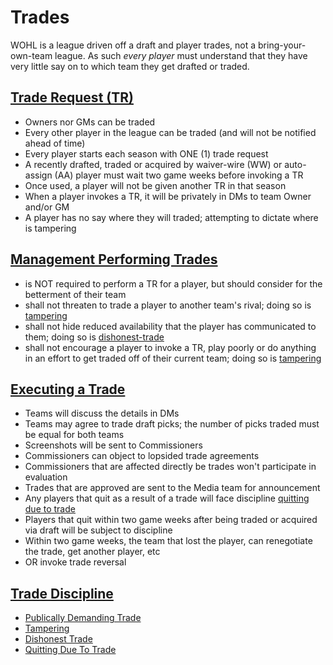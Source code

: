 # Trades

WOHL is a league driven off a draft and player trades, not a bring-your-own-team league. As such _every player_ must understand that they have very little say on to which team they get drafted or traded.

## [Trade Request (TR)](#trade-request)
- Owners nor GMs can be traded
- Every other player in the league can be traded (and will not be notified ahead of time)
- Every player starts each season with ONE (1) trade request
- A recently drafted, traded or acquired by waiver-wire (WW) or auto-assign (AA) player must wait two game weeks before invoking a TR
- Once used, a player will not be given another TR in that season
- When a player invokes a TR, it will be privately in DMs to team Owner and/or GM
- A player has no say where they will traded; attempting to dictate where is tampering

## [Management Performing Trades](#management-performing-trades)
- is NOT required to perform a TR for a player, but should consider for the betterment of their team
- shall not threaten to trade a player to another team's rival; doing so is [tampering](trades.md#tampering)
- shall not hide reduced availability that the player has communicated to them; doing so is [dishonest-trade](trades.md#dishonest-trade)
- shall not encourage a player to invoke a TR, play poorly or do anything in an effort to get traded off of their current team; doing so is [tampering](trades.md#tamperting)

## [Executing a Trade](#executing-a-trade)
- Teams will discuss the details in DMs
- Teams may agree to trade draft picks; the number of picks traded must be equal for both teams
- Screenshots will be sent to Commissioners
- Commissioners can object to lopsided trade agreements
- Commissioners that are affected directly be trades won't participate in evaluation
- Trades that are approved are sent to the Media team for announcement
- Any players that quit as a result of a trade will face discipline [quitting due to trade](trades.md#quitting-due-to-trade)
- Players that quit within two game weeks after being traded or acquired via draft will be subject to discipline
- Within two game weeks, the team that lost the player, can renegotiate the trade, get another player, etc
- OR invoke trade reversal

## [Trade Discipline](#trade-discipline)
- [Publically Demanding Trade](discipline.md#publically-demanding-trade)
- [Tampering](discipline.md#tampering)
- [Dishonest Trade](discipline.md#dishonest-trade)
- [Quitting Due To Trade](discipline.md#quitting-due-to-trade)
